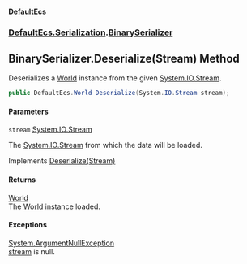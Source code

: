 #### [DefaultEcs](DefaultEcs.md 'DefaultEcs')
### [DefaultEcs.Serialization](DefaultEcs.md#DefaultEcs.Serialization 'DefaultEcs.Serialization').[BinarySerializer](BinarySerializer.md 'DefaultEcs.Serialization.BinarySerializer')

## BinarySerializer.Deserialize(Stream) Method

Deserializes a [World](World.md 'DefaultEcs.World') instance from the given [System.IO.Stream](https://docs.microsoft.com/en-us/dotnet/api/System.IO.Stream 'System.IO.Stream').

```csharp
public DefaultEcs.World Deserialize(System.IO.Stream stream);
```
#### Parameters

<a name='DefaultEcs.Serialization.BinarySerializer.Deserialize(System.IO.Stream).stream'></a>

`stream` [System.IO.Stream](https://docs.microsoft.com/en-us/dotnet/api/System.IO.Stream 'System.IO.Stream')

The [System.IO.Stream](https://docs.microsoft.com/en-us/dotnet/api/System.IO.Stream 'System.IO.Stream') from which the data will be loaded.

Implements [Deserialize(Stream)](ISerializer.Deserialize(Stream).md 'DefaultEcs.Serialization.ISerializer.Deserialize(System.IO.Stream)')

#### Returns
[World](World.md 'DefaultEcs.World')  
The [World](World.md 'DefaultEcs.World') instance loaded.

#### Exceptions

[System.ArgumentNullException](https://docs.microsoft.com/en-us/dotnet/api/System.ArgumentNullException 'System.ArgumentNullException')  
[stream](BinarySerializer.Deserialize(Stream).md#DefaultEcs.Serialization.BinarySerializer.Deserialize(System.IO.Stream).stream 'DefaultEcs.Serialization.BinarySerializer.Deserialize(System.IO.Stream).stream') is null.